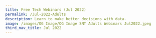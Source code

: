 ```yaml
---
title: Free Tech Webinars (Jul 2022)
permalink: /Jul-2022-Adults
description: Learn to make better decisions with data.
image: /images/OG Image/OG Image SNT Adults Webinars Jul2022.jpeg
third_nav_title: Jul 2022
---
```

